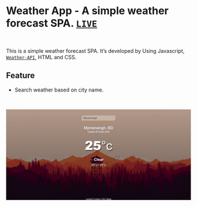 # Weather App - A simple weather forecast SPA. [`LIVE`](https://readwanmd.github.io/weatherApp/)

<br />

This is a simple weather forecast SPA. It’s developed by Using Javascript, [`Weather-API`](https://openweathermap.org/api), HTML and CSS.

## Feature
- Search weather based on city name.

<br />

![](images/ss.png)
